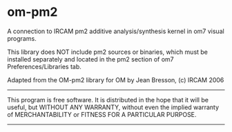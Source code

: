 # om-pm2
A connection to IRCAM pm2 additive analysis/synthesis kernel in om7 visual programs.

This library does NOT include pm2 sources or binaries, which must be installed separately and located in the pm2 section of om7 Preferences/Libraries tab.

Adapted from the OM-pm2 library for OM by Jean Bresson, (c) IRCAM 2006

*************
This program is free software. It is distributed in the hope that it will be useful, but WITHOUT ANY WARRANTY, without even the implied warranty of MERCHANTABILITY or FITNESS FOR A PARTICULAR PURPOSE. 
*************
